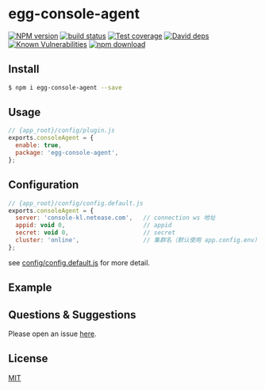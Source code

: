 # egg-console-agent

[![NPM version][npm-image]][npm-url]
[![build status][travis-image]][travis-url]
[![Test coverage][codecov-image]][codecov-url]
[![David deps][david-image]][david-url]
[![Known Vulnerabilities][snyk-image]][snyk-url]
[![npm download][download-image]][download-url]

[npm-image]: https://img.shields.io/npm/v/egg-console-agent.svg?style=flat-square
[npm-url]: https://npmjs.org/package/egg-console-agent
[travis-image]: https://img.shields.io/travis/eggjs/egg-console-agent.svg?style=flat-square
[travis-url]: https://travis-ci.org/eggjs/egg-console-agent
[codecov-image]: https://img.shields.io/codecov/c/github/eggjs/egg-console-agent.svg?style=flat-square
[codecov-url]: https://codecov.io/github/eggjs/egg-console-agent?branch=master
[david-image]: https://img.shields.io/david/eggjs/egg-console-agent.svg?style=flat-square
[david-url]: https://david-dm.org/eggjs/egg-console-agent
[snyk-image]: https://snyk.io/test/npm/egg-console-agent/badge.svg?style=flat-square
[snyk-url]: https://snyk.io/test/npm/egg-console-agent
[download-image]: https://img.shields.io/npm/dm/egg-console-agent.svg?style=flat-square
[download-url]: https://npmjs.org/package/egg-console-agent

<!--
Description here.
-->

## Install

```bash
$ npm i egg-console-agent --save
```

## Usage

```js
// {app_root}/config/plugin.js
exports.consoleAgent = {
  enable: true,
  package: 'egg-console-agent',
};
```

## Configuration

```js
// {app_root}/config/config.default.js
exports.consoleAgent = {
  server: 'console-kl.netease.com',   // connection ws 地址
  appid: void 0,                      // appid
  secret: void 0,                     // secret
  cluster: 'online',                  // 集群名（默认使用 app.config.env）
};
```

see [config/config.default.js](config/config.default.js) for more detail.

## Example

<!-- example here -->

## Questions & Suggestions

Please open an issue [here](https://github.com/eggjs/egg/issues).

## License

[MIT](LICENSE)
